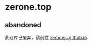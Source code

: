 # zerone.top

## abandoned
此仓库已废弃，请前往 [zeronejs.github.io](https://github.com/zeronejs/zeronejs.github.io).